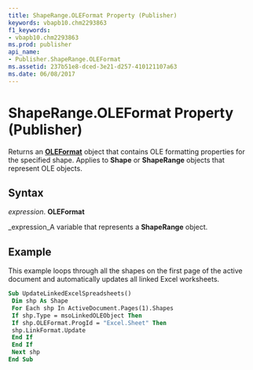 ```yaml
---
title: ShapeRange.OLEFormat Property (Publisher)
keywords: vbapb10.chm2293863
f1_keywords:
- vbapb10.chm2293863
ms.prod: publisher
api_name:
- Publisher.ShapeRange.OLEFormat
ms.assetid: 237b51e8-dced-3e21-d257-410121107a63
ms.date: 06/08/2017
---
```



# ShapeRange.OLEFormat Property (Publisher)

Returns an  **[OLEFormat](oleformat-object-publisher.md)** object that contains OLE formatting properties for the specified shape. Applies to  **Shape** or **ShapeRange** objects that represent OLE objects.


## Syntax

 _expression_. **OLEFormat**

 _expression_A variable that represents a  **ShapeRange** object.


## Example

This example loops through all the shapes on the first page of the active document and automatically updates all linked Excel worksheets.


```vb
Sub UpdateLinkedExcelSpreadsheets() 
 Dim shp As Shape 
 For Each shp In ActiveDocument.Pages(1).Shapes 
 If shp.Type = msoLinkedOLEObject Then 
 If shp.OLEFormat.ProgId = "Excel.Sheet" Then 
 shp.LinkFormat.Update 
 End If 
 End If 
 Next shp 
End Sub
```


